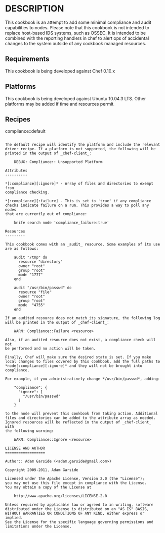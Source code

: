 DESCRIPTION
===========

This cookbook is an attempt to add some minimal compliance and audit
capabilities to nodes. Please note that this cookbook is not intended to
replace host-based IDS systems, such as OSSEC. It is intended to be
combined with the reporting handlers in chef to alert ops of accidental
changes to the system outside of any cookbook managed resources.

Requirements
------------

This cookbook is being developed against Chef 0.10.x

Platforms
---------

This cookbook is being developed against Ubuntu 10.04.3 LTS. Other
platforms may be added if time and resources permit.

Recipes
-------

compliance::default
~~~~~~~~~~~~~~~~~~~

The default recipe will identify the platform and include the relevant
driver recipe. If a platform is not supported, the following will be
printed in the output of _chef-client_:

    DEBUG: Compliance:: Unsupported Platform

Attributes
----------

*[:compliance][:ignore]* - Array of files and directories to exempt from
compliance checking.

*[:compliance][:failure] - This is set to 'true' if any compliance
checks indicate failure on a run. This provides a way to poll any nodes
that are currently out of compliance:

    knife search node 'compliance_failure:true'

Resources
---------

This cookbook comes with an _audit_ resource. Some examples of its use
are as follows:

    audit "/tmp" do
      resource "directory"
      owner "root"
      group "root"
      mode "1777"
    end

    audit "/usr/bin/passwd" do
      resource "file"
      owner "root"
      group "root"
      mode  "4755"
    end

If an audited resource does not match its signature, the following log
will be printed in the output of _chef-client_:

    WARN: Compliance::Failure <resource>

Also, if an audited resource does not exist, a compliance check will not
be performed and no action will be taken.

Finally, Chef will make sure the desired state is set. If you make
local changes to files covered by this cookbook, add the full paths to
*node[:compliance][:ignore]* and they will not be brought into
compliance.

For example, if you administratively change */usr/bin/passwd*, adding:

    "compliance": {
      "ignore": [
        "/usr/bin/passwd"
      ]
    }

to the node will prevent this cookbook from taking action. Additional
files and directories can be added to the attribute array as needed.
Ignored resources will be reflected in the output of _chef-client_ with
the following warning:

    WARN: Compliance::Ignore <resource>

LICENSE AND AUTHOR
==================

Author:: Adam Garside (<adam.garside@gmail.com>)

Copyright 2009-2011, Adam Garside

Licensed under the Apache License, Version 2.0 (the "License");
you may not use this file except in compliance with the License.
You may obtain a copy of the License at

    http://www.apache.org/licenses/LICENSE-2.0

Unless required by applicable law or agreed to in writing, software
distributed under the License is distributed on an "AS IS" BASIS,
WITHOUT WARRANTIES OR CONDITIONS OF ANY KIND, either express or implied.
See the License for the specific language governing permissions and
limitations under the License.
